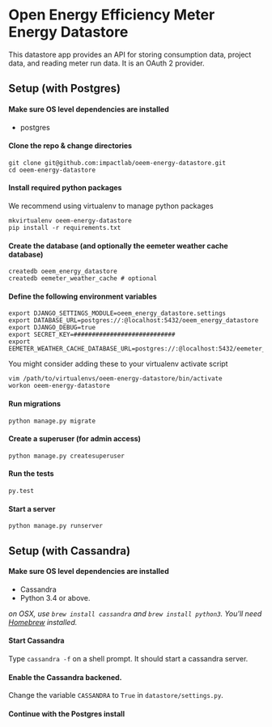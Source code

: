 Open Energy Efficiency Meter Energy Datastore
=============================================

This datastore app provides an API for storing consumption data, project data,
and reading meter run data. It is an OAuth 2 provider.

Setup (with Postgres)
-----

#### Make sure OS level dependencies are installed

- postgres

#### Clone the repo & change directories

    git clone git@github.com:impactlab/oeem-energy-datastore.git
    cd oeem-energy-datastore

#### Install required python packages

We recommend using virtualenv to manage python packages

    mkvirtualenv oeem-energy-datastore
    pip install -r requirements.txt

#### Create the database (and optionally the eemeter weather cache database)

    createdb oeem_energy_datastore
    createdb eemeter_weather_cache # optional

#### Define the following environment variables

    export DJANGO_SETTINGS_MODULE=oeem_energy_datastore.settings
    export DATABASE_URL=postgres://:@localhost:5432/oeem_energy_datastore
    export DJANGO_DEBUG=true
    export SECRET_KEY=############################
    export EEMETER_WEATHER_CACHE_DATABASE_URL=postgres://:@localhost:5432/eemeter_weather_cache

You might consider adding these to your virtualenv activate script

    vim /path/to/virtualenvs/oeem-energy-datastore/bin/activate
    workon oeem-energy-datastore

#### Run migrations

    python manage.py migrate

#### Create a superuser (for admin access)

    python manage.py createsuperuser

#### Run the tests

    py.test

#### Start a server

    python manage.py runserver


Setup (with Cassandra)
-----

#### Make sure OS level dependencies are installed

- Cassandra
- Python 3.4 or above.

*on OSX, use `brew install cassandra` and `brew install python3`. You'll need [Homebrew](http://brew.sh) installed.*

#### Start Cassandra

Type `cassandra -f` on a shell prompt. It should start a cassandra server. 

#### Enable the Cassandra backened. 

Change the variable `CASSANDRA` to `True` in `datastore/settings.py`. 

#### Continue with the Postgres install
